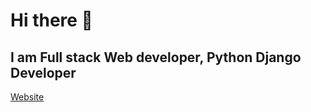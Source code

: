 # Hi there 👋
## I am Full stack Web developer, Python Django Developer
[Website](https://imhimansu28github.io)

